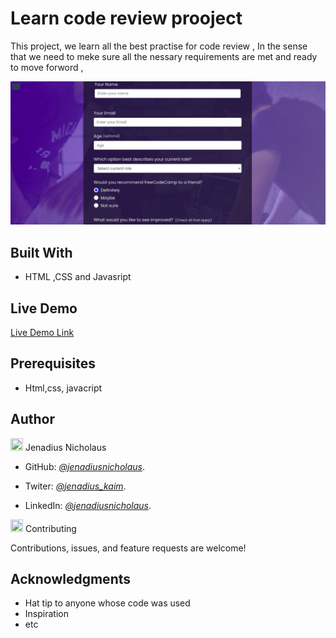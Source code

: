 # Learn code review prooject

This project, we learn all the best practise for code review , In the sense that we need to meke sure all the nessary requirements are met and ready to move forword ,

![screenshot](assets/img/survey_form.png)

## Built With

- HTML ,CSS and Javasript

## Live Demo

[Live Demo Link](https://jenadiusnicholaus.github.io/my-portfolio-site/)

## Prerequisites

- Html,css, javacript

## Author

<img src="https://github.githubassets.com/images/icons/emoji/unicode/1f464.png" width="20" height=" 20" /> Jenadius Nicholaus

- GitHub: *[@jenadiusnicholaus](https://github.com/jenadiusnicholaus/)*.

- Twiter: *[@jenadius_kaim](https://twitter.com/jenadius_kaim)*.

- LinkedIn: *[@jenadiusnicholaus](https://www.linkedin.com/in/jenadius-nicholaus-73126819b/)*.

<img src="https://github.githubassets.com/images/icons/emoji/unicode/1f91d.png" width="20" height=" 20" /> Contributing

 Contributions, issues, and feature requests are welcome!

## Acknowledgments

- Hat tip to anyone whose code was used
- Inspiration
- etc
